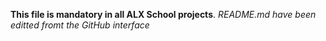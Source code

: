 **This file is mandatory in all ALX School projects**.
_README.md have been editted fromt the GitHub interface_
